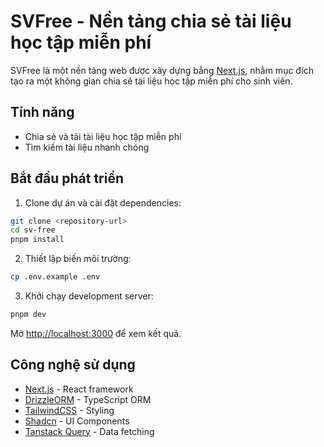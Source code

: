 # SVFree - Nền tảng chia sẻ tài liệu học tập miễn phí

SVFree là một nền tảng web được xây dựng bằng [Next.js](https://nextjs.org), nhằm mục đích tạo ra một không gian chia sẻ tài liệu học tập miễn phí cho sinh viên.

## Tính năng

- Chia sẻ và tải tài liệu học tập miễn phí
- Tìm kiếm tài liệu nhanh chóng

## Bắt đầu phát triển

1. Clone dự án và cài đặt dependencies:

```bash
git clone <repository-url>
cd sv-free
pnpm install
```

2. Thiết lập biến môi trường:

```bash
cp .env.example .env
```

3. Khởi chạy development server:

```bash
pnpm dev
```

Mở [http://localhost:3000](http://localhost:3000) để xem kết quả.

## Công nghệ sử dụng

- [Next.js](https://nextjs.org/) - React framework
- [DrizzleORM](https://orm.drizzle.team/) - TypeScript ORM
- [TailwindCSS](https://tailwindcss.com) - Styling
- [Shadcn](https://ui.shadcn.com/docs) - UI Components
- [Tanstack Query](https://tanstack.com/query/latest) - Data fetching
